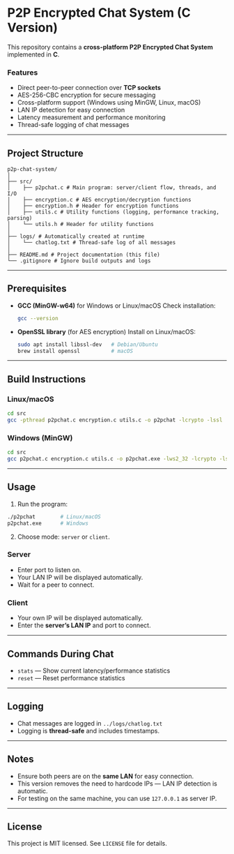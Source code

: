 # P2P Encrypted Chat System (C Version)

This repository contains a **cross-platform P2P Encrypted Chat System** implemented in **C**.

### Features

* Direct peer-to-peer connection over **TCP sockets**
* AES-256-CBC encryption for secure messaging
* Cross-platform support (Windows using MinGW, Linux, macOS)
* LAN IP detection for easy connection
* Latency measurement and performance monitoring
* Thread-safe logging of chat messages

---

## **Project Structure**
```
p2p-chat-system/
│
├── src/
│    ├── p2pchat.c # Main program: server/client flow, threads, and I/O
│    ├── encryption.c # AES encryption/decryption functions
│    ├── encryption.h # Header for encryption functions
│    ├── utils.c # Utility functions (logging, performance tracking, parsing)
│    └── utils.h # Header for utility functions
│
├── logs/ # Automatically created at runtime
│    └── chatlog.txt # Thread-safe log of all messages
│
├── README.md # Project documentation (this file)
└── .gitignore # Ignore build outputs and logs
```
---

## **Prerequisites**

* **GCC (MinGW-w64)** for Windows or Linux/macOS
  Check installation:

  ```bash
  gcc --version
  ```
* **OpenSSL library** (for AES encryption)
  Install on Linux/macOS:

  ```bash
  sudo apt install libssl-dev   # Debian/Ubuntu
  brew install openssl          # macOS
  ```

---

## **Build Instructions**

### Linux/macOS

```bash
cd src
gcc -pthread p2pchat.c encryption.c utils.c -o p2pchat -lcrypto -lssl
```

### Windows (MinGW)

```bash
cd src
gcc p2pchat.c encryption.c utils.c -o p2pchat.exe -lws2_32 -lcrypto -lssl
```

---

## **Usage**

1. Run the program:

```bash
./p2pchat        # Linux/macOS
p2pchat.exe      # Windows
```

2. Choose mode: `server` or `client`.

### **Server**

* Enter port to listen on.
* Your LAN IP will be displayed automatically.
* Wait for a peer to connect.

### **Client**

* Your own IP will be displayed automatically.
* Enter the **server’s LAN IP** and port to connect.

---

## **Commands During Chat**

* `stats` — Show current latency/performance statistics
* `reset` — Reset performance statistics

---

## **Logging**

* Chat messages are logged in `../logs/chatlog.txt`
* Logging is **thread-safe** and includes timestamps.

---

## **Notes**

* Ensure both peers are on the **same LAN** for easy connection.
* This version removes the need to hardcode IPs — LAN IP detection is automatic.
* For testing on the same machine, you can use `127.0.0.1` as server IP.

---

## **License**

This project is MIT licensed. See `LICENSE` file for details.

